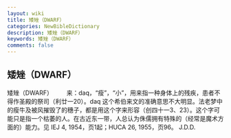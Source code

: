 ```yaml
---
layout: wiki
title: 矮矬（DWARF）
categories: NewBibleDictionary
description: 矮矬（DWARF）
keywords: 矮矬（DWARF）
comments: false
---
```


## 矮矬（DWARF）



矮矬（DWARF）
　　来：daq，“瘦”，“小”，用来指一种身体上的残疾，患者不得作圣殿的祭司（利廿一20）。daq
这个希伯来文的准确意思不大明显。法老梦中的瘦牛及被风摧毁了的穗子，都是用这个字来形容（创四十一3、23）。这个字可能只是指一个枯萎的人。在古近东一带，人总认为侏儒拥有特殊的（经常是魔术方面的）能力。见 IEJ
4, 1954，页1起；HUCA 26, 1955，页96。
J.D.D.




